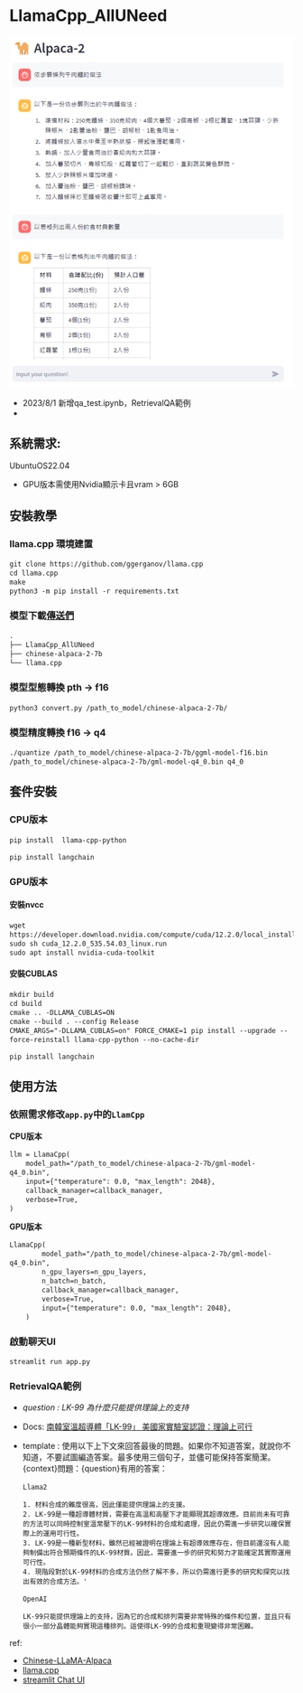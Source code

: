 # LlamaCpp_AllUNeed

![DEMO](Demo.png)

- 2023/8/1 新增qa_test.ipynb，RetrievalQA範例
- 
## 系統需求: 
UbuntuOS22.04 
- GPU版本需使用Nvidia顯示卡且vram > 6GB

## 安裝教學

### llama.cpp 環境建置
```
git clone https://github.com/ggerganov/llama.cpp
cd llama.cpp
make
python3 -m pip install -r requirements.txt
```

### 模型下載[傳送們](https://huggingface.co/ziqingyang/chinese-alpaca-2-7b)
```
.
├── LlamaCpp_AllUNeed
├── chinese-alpaca-2-7b
└── llama.cpp
```

### 模型型態轉換 pth -> f16
```
python3 convert.py /path_to_model/chinese-alpaca-2-7b/
```

### 模型精度轉換 f16 -> q4
```
./quantize /path_to_model/chinese-alpaca-2-7b/ggml-model-f16.bin /path_to_model/chinese-alpaca-2-7b/gml-model-q4_0.bin q4_0
```

## 套件安裝
### CPU版本
```
pip install  llama-cpp-python
```

```
pip install langchain
```

### GPU版本

#### 安裝nvcc
```
wget https://developer.download.nvidia.com/compute/cuda/12.2.0/local_installers/cuda_12.2.0_535.54.03_linux.run
sudo sh cuda_12.2.0_535.54.03_linux.run
sudo apt install nvidia-cuda-toolkit

```
#### 安裝CUBLAS
```
mkdir build
cd build
cmake .. -DLLAMA_CUBLAS=ON
cmake --build . --config Release
CMAKE_ARGS="-DLLAMA_CUBLAS=on" FORCE_CMAKE=1 pip install --upgrade --force-reinstall llama-cpp-python --no-cache-dir
```

```
pip install langchain
```

## 使用方法
### 依照需求修改`app.py`中的`LlamCpp`

**CPU版本**
```
llm = LlamaCpp(
    model_path="/path_to_model/chinese-alpaca-2-7b/gml-model-q4_0.bin",
    input={"temperature": 0.0, "max_length": 2048},
    callback_manager=callback_manager,
    verbose=True,
)
```

**GPU版本**
```
LlamaCpp(
        model_path="/path_to_model/chinese-alpaca-2-7b/gml-model-q4_0.bin",
        n_gpu_layers=n_gpu_layers,
        n_batch=n_batch,
        callback_manager=callback_manager,
        verbose=True,
        input={"temperature": 0.0, "max_length": 2048},
    )
```

### 啟動聊天UI
```
streamlit run app.py
```

### RetrievalQA範例
- *question : LK-99 為什麼只能提供理論上的支持*
- Docs: [南韓室溫超導體「LK-99」 美國家實驗室認證：理論上可行](https://news.ltn.com.tw/news/world/breakingnews/4382800)
- template : 使用以下上下文來回答最後的問題。如果你不知道答案，就說你不知道，不要試圖編造答案。最多使用三個句子，並儘可能保持答案簡潔。{context}問題：{question}有用的答案：

    `Llama2`
    ```
    1. 材料合成的難度很高，因此僅能提供理論上的支援。
    2. LK-99是一種超導體材質，需要在高溫和高壓下才能顯現其超導效應。目前尚未有可靠的方法可以同時控制室溫常壓下的LK-99材料的合成和處理，因此仍需進一步研究以確保實際上的運用可行性。
    3. LK-99是一種新型材料，雖然已經被證明在理論上有超導效應存在，但目前還沒有人能夠制備出符合預期條件的LK-99材質。因此，需要進一步的研究和努力才能確定其實際運用可行性。
    4. 現階段對於LK-99材料的合成方法仍然了解不多，所以仍需進行更多的研究和探究以找出有效的合成方法。'
    ```
    
    `OpenAI`
    ```
    LK-99只能提供理論上的支持，因為它的合成和排列需要非常特殊的條件和位置，並且只有很小一部分晶體能夠實現這種排列。這使得LK-99的合成和重現變得非常困難。
    ```

ref:
- [Chinese-LLaMA-Alpaca](https://github.com/ymcui/Chinese-LLaMA-Alpaca)
- [llama.cpp](https://github.com/ggerganov/llama.cpp)
- [streamlit Chat UI](https://medium.com/@daydreamersjp/implementing-locally-hosted-llama2-chat-ui-using-streamlit-53b181651b4e)
